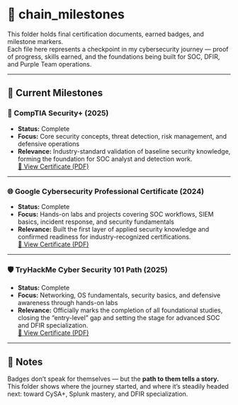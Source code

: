 # 🏁 chain_milestones  

This folder holds final certification documents, earned badges, and milestone markers.  
Each file here represents a checkpoint in my cybersecurity journey — proof of progress, skills earned, and the foundations being built for SOC, DFIR, and Purple Team operations.  

---

## 📜 Current Milestones  

### 🔐 CompTIA Security+ (2025)  
- **Status:** Complete  
- **Focus:** Core security concepts, threat detection, risk management, and defensive operations  
- **Relevance:** Industry-standard validation of baseline security knowledge, forming the foundation for SOC analyst and detection work.  
[📄 View Certificate (PDF)](./CompTIA%20Security%2B%20ce%20certificate.pdf)  

---

### 🌐 Google Cybersecurity Professional Certificate (2024)  
- **Status:** Complete  
- **Focus:** Hands-on labs and projects covering SOC workflows, SIEM basics, incident response, and security fundamentals  
- **Relevance:** Built the first layer of applied security knowledge and confirmed readiness for industry-recognized certifications.  
[📄 View Certificate (PDF)](./Google%20Cybersecurity%20Professional%20Certificate.pdf)  

---

### 🛡️ TryHackMe Cyber Security 101 Path (2025)  
- **Status:** Complete  
- **Focus:** Networking, OS fundamentals, security basics, and defensive awareness through hands-on labs  
- **Relevance:** Officially marks the completion of all foundational studies, closing the “entry-level” gap and setting the stage for advanced SOC and DFIR specialization.  
[📄 View Certificate (PDF)](./THM%20CyberSec%20101%20Certificate.pdf)  

---

## 💬 Notes  
Badges don’t speak for themselves — but the **path to them tells a story.**  
This folder shows where the journey started, and where it’s steadily headed next: toward CySA+, Splunk mastery, and DFIR specialization.  
